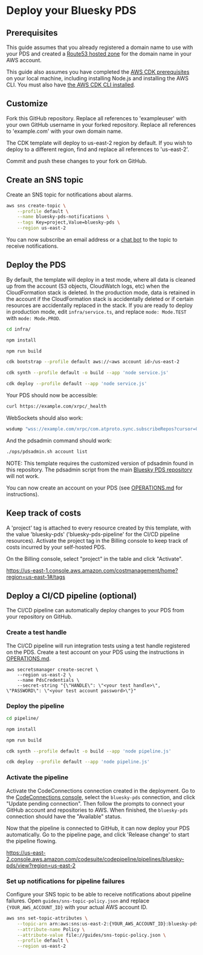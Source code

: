 # Deploy your Bluesky PDS

## Prerequisites

This guide assumes that you already registered a domain name to use with your PDS and created a
[Route53 hosted zone](https://docs.aws.amazon.com/Route53/latest/DeveloperGuide/AboutHZWorkingWith.html)
for the domain name in your AWS account.

This guide also assumes you have completed the
[AWS CDK prerequisites](https://docs.aws.amazon.com/cdk/v2/guide/prerequisites.html)
on your local machine, including installing Node.js and installing the AWS CLI.
You must also have [the AWS CDK CLI installed](https://docs.aws.amazon.com/cdk/v2/guide/getting_started.html).

## Customize

Fork this GitHub repository.
Replace all references to 'exampleuser' with your own GitHub username in your forked repository.
Replace all references to 'example.com' with your own domain name.

The CDK template will deploy to us-east-2 region by default. If you wish to deploy to a different region,
find and replace all references to 'us-east-2'.

Commit and push these changes to your fork on GitHub.

## Create an SNS topic

Create an SNS topic for notifications about alarms.

```bash
aws sns create-topic \
    --profile default \
    --name bluesky-pds-notifications \
    --tags Key=project,Value=bluesky-pds \
    --region us-east-2
```

You can now subscribe an email address or a
[chat bot](https://docs.aws.amazon.com/chatbot/latest/adminguide/setting-up.html)
to the topic to receive notifications.

## Deploy the PDS

By default, the template will deploy in a test mode, where all data is cleaned up
from the account (S3 objects, CloudWatch logs, etc) when the CloudFormation stack is
deleted. In the production mode, data is retained in the account if the CloudFormation
stack is accidentally deleted or if certain resources are accidentally replaced in
the stack. If you are ready to deploy in production mode, edit `infra/service.ts`,
and replace `mode: Mode.TEST` with `mode: Mode.PROD`.

```bash
cd infra/

npm install

npm run build

cdk bootstrap --profile default aws://<aws account id>/us-east-2

cdk synth --profile default -o build --app 'node service.js'

cdk deploy --profile default --app 'node service.js'
```

Your PDS should now be accessible:

```bash
curl https://example.com/xrpc/_health
```

WebSockets should also work:

```bash
wsdump "wss://example.com/xrpc/com.atproto.sync.subscribeRepos?cursor=0"
```

And the pdsadmin command should work:

```bash
./ops/pdsadmin.sh account list
```

NOTE: This template requires the customized version of pdsadmin found in this repository.
The pdsadmin script from the main [Bluesky PDS repository](https://github.com/bluesky-social/pds) will not work.

You can now create an account on your PDS (see [OPERATIONS.md](OPERATIONS.md) for instructions).

## Keep track of costs

A 'project' tag is attached to every resource created by this template,
with the value 'bluesky-pds' ('bluesky-pds-pipeline' for the CI/CD pipeline resources).
Activate the project tag in the Billing console to keep track of costs
incurred by your self-hosted PDS.

On the Billing console, select "project" in the table and click "Activate".

https://us-east-1.console.aws.amazon.com/costmanagement/home?region=us-east-1#/tags

## Deploy a CI/CD pipeline (optional)

The CI/CD pipeline can automatically deploy changes to your PDS from your repository on GitHub.

### Create a test handle

The CI/CD pipeline will run integration tests using a test handle registered on the PDS.
Create a test account on your PDS using the instructions in [OPERATIONS.md](OPERATIONS.md).

```
aws secretsmanager create-secret \
    --region us-east-2 \
    --name PdsCredentials \
    --secret-string "{\"HANDLE\": \"<your test handle>\", \"PASSWORD\": \"<your test account password>\"}"
```

### Deploy the pipeline

```bash
cd pipeline/

npm install

npm run build

cdk synth --profile default -o build --app 'node pipeline.js'

cdk deploy --profile default --app 'node pipeline.js'
```

### Activate the pipeline

Activate the CodeConnections connection created in the deployment.
Go to the [CodeConnections console](https://console.aws.amazon.com/codesuite/settings/connections?region=us-east-2),
select the `bluesky-pds` connection, and click "Update pending connection".
Then follow the prompts to connect your GitHub account and repositories to AWS.
When finished, the `bluesky-pds` connection should have the "Available" status.

Now that the pipeline is connected to GitHub, it can now deploy your PDS automatically.
Go to the pipeline page, and click 'Release change' to start the pipeline flowing.

https://us-east-2.console.aws.amazon.com/codesuite/codepipeline/pipelines/bluesky-pds/view?region=us-east-2

### Set up notifications for pipeline failures

Configure your SNS topic to be able to receive notifications about pipeline failures.
Open `guides/sns-topic-policy.json` and replace `{YOUR_AWS_ACCOUNT_ID}` with your actual AWS account ID.

```bash
aws sns set-topic-attributes \
    --topic-arn arn:aws:sns:us-east-2:{YOUR_AWS_ACCOUNT_ID}:bluesky-pds-notifications \
    --attribute-name Policy \
    --attribute-value file://guides/sns-topic-policy.json \
    --profile default \
    --region us-east-2
```
